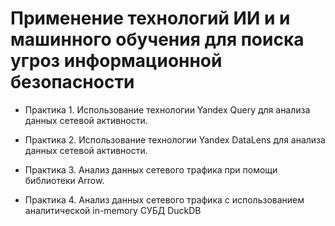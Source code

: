 # Применение технологий ИИ и и машинного обучения для поиска угроз информационной безопасности 

- Практика 1. Использование технологии Yandex Query для анализа данных сетевой активности.

- Практика 2. Использование технологии Yandex DataLens для анализа данных сетевой активности.

- Практика 3. Анализ данных сетевого трафика при помощи библиотеки Arrow.

- Практика 4. Анализ данных сетевого трафика с использованием аналитической in-memory СУБД DuckDB
